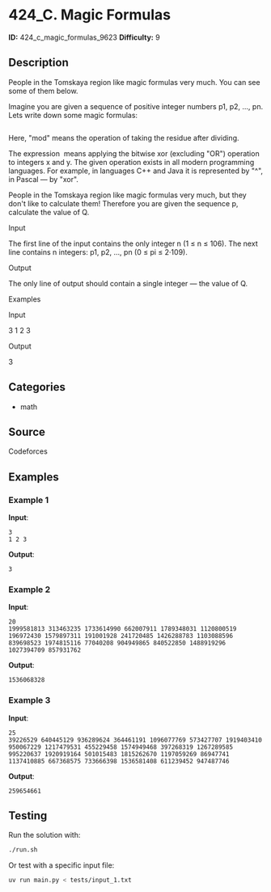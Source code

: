 # 424_C. Magic Formulas

**ID:** 424_c_magic_formulas_9623
**Difficulty:** 9

## Description

People in the Tomskaya region like magic formulas very much. You can see some of them below.

Imagine you are given a sequence of positive integer numbers p1, p2, ..., pn. Lets write down some magic formulas:

<image><image>

Here, "mod" means the operation of taking the residue after dividing.

The expression <image> means applying the bitwise xor (excluding "OR") operation to integers x and y. The given operation exists in all modern programming languages. For example, in languages C++ and Java it is represented by "^", in Pascal — by "xor".

People in the Tomskaya region like magic formulas very much, but they don't like to calculate them! Therefore you are given the sequence p, calculate the value of Q.

Input

The first line of the input contains the only integer n (1 ≤ n ≤ 106). The next line contains n integers: p1, p2, ..., pn (0 ≤ pi ≤ 2·109).

Output

The only line of output should contain a single integer — the value of Q.

Examples

Input

3
1 2 3


Output

3

## Categories

- math

## Source

Codeforces

## Examples

### Example 1

**Input**:
```
3
1 2 3
```

**Output**:
```
3
```

### Example 2

**Input**:
```
20
1999581813 313463235 1733614990 662007911 1789348031 1120800519 196972430 1579897311 191001928 241720485 1426288783 1103088596 839698523 1974815116 77040208 904949865 840522850 1488919296 1027394709 857931762
```

**Output**:
```
1536068328
```

### Example 3

**Input**:
```
25
39226529 640445129 936289624 364461191 1096077769 573427707 1919403410 950067229 1217479531 455229458 1574949468 397268319 1267289585 995220637 1920919164 501015483 1815262670 1197059269 86947741 1137410885 667368575 733666398 1536581408 611239452 947487746
```

**Output**:
```
259654661
```


## Testing

Run the solution with:

```bash
./run.sh
```

Or test with a specific input file:

```bash
uv run main.py < tests/input_1.txt
```
